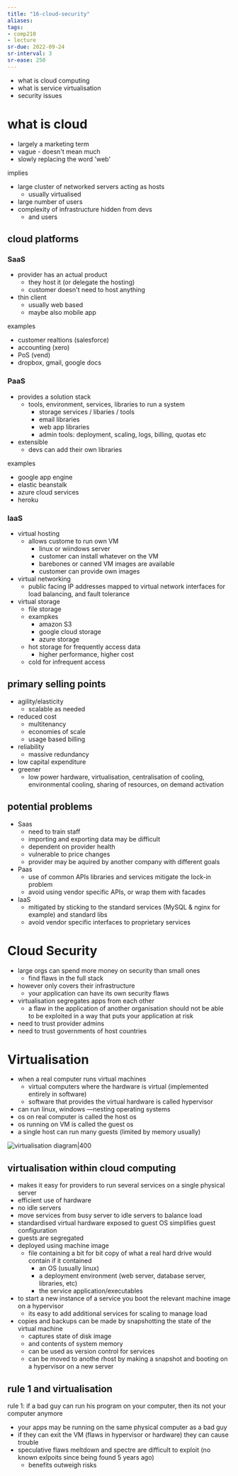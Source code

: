 ```yaml
---
title: "16-cloud-security"
aliases: 
tags: 
- comp210
- lecture
sr-due: 2022-09-24
sr-interval: 3
sr-ease: 250
---
```


- what is cloud computing
- what is service virtualisation
- security issues

# what is cloud
- largely a marketing term
- vague - doesn't mean much
- slowly replacing the word 'web'

implies
- large cluster of networked servers acting as hosts
	- usually virtualised
- large number of users
- complexity of infrastructure hidden from devs
	- and users

## cloud platforms
### SaaS
- provider has an actual product
	- they host it (or delegate the hosting)
	- customer doesn't need to host anything
- thin client
	- usually web based
	- maybe also mobile app

examples
- customer realtions (salesforce)
- accounting (xero)
- PoS (vend)
- dropbox, gmail, google docs

### PaaS
- provides a solution stack
	- tools, environment, services, libraries to run a system
		- storage services / libaries / tools
		- email libraries
		- web app libraries
		- admin tools: deployment, scaling, logs, billing, quotas etc
- extensible
	- devs can add their own libraries

examples
- google app engine
- elastic beanstalk
- azure cloud services
- heroku

### IaaS
- virtual hosting
	- allows custome to run own VM
		- linux or wiindows server
		- customer can install whatever on the VM
		- barebones or canned VM images are available
		- customer can provide own images
- virtual networking
	- public facing IP addresses mapped to virtual network interfaces for load balancing, and fault tolerance
- virtual storage
	- file storage
	- exampkes
		- amazon S3
		- google cloud storage
		- azure storage
	- hot storage for frequently access data
		- higher performance, higher cost
	- cold for infrequent access

## primary selling points
- agility/elasticity
	- scalable as needed
- reduced cost
	- multitenancy
	- economies of scale
	- usage based billing
- reliability
	- massive redundancy
- low capital expenditure
- greener
	- low power hardware, virtualisation, centralisation of cooling, environmental cooling, sharing of resources, on demand activation

## potential problems
- Saas
	- need to train staff
	- importing and exporting data may be difficult
	- dependent on provider health
	- vulnerable to price changes
	- provider may be aquired by another company with different goals
- Paas
	- use of common APIs libraries and services mitigate the lock-in problem
	- avoid using vendor specific APIs, or wrap them with facades
- IaaS
	- mitigated by sticking to the standard services (MySQL & nginx for example) and standard libs
	- avoid vendor specific interfaces to proprietary services

# Cloud Security
- large orgs can spend more money on security than small ones
	- find flaws in the full stack
- however only covers their infrastructure
	- your application can have its own security flaws
- virtualisation segregates apps from each other
	- a flaw in the application of another organisation should not be able to be exploited in a way that puts your application at risk
- need to trust provider admins
- need to trust governments of host countries

# Virtualisation
- when a real computer runs virtual machines
	- virtual computers where the hardware is virtual (implemented entirely in software)
	- software that provides the virtual hardware is called hypervisor
- can run linux, windows —nesting operating systems
- os on real computer is called the host os
- os running on VM is called the guest os
- a single host can run many guests (limited by memory usually)

![virtualisation diagram|400](https://i.imgur.com/y9vgful.png)

## virtualisation within cloud computing
- makes it easy for providers to run several services on a single physical server
- efficient use of hardware
- no idle servers
- move services from busy server to idle servers to balance load
- standardised virtual hardware exposed to guest OS simplifies guest configuration
- guests are segregated
- deployed using machine image
	- file containing a bit for bit copy of what a real hard drive would contain if it contained
		- an OS (usually linux)
		- a deployment environment (web server, database server, libraries, etc)
		- the service application/executables
- to start a new instance of a service you boot the relevant machine image on a hypervisor
	- its easy to add additional services for scaling to manage load
- copies and backups can be made by snapshotting the state of the virtual machine
	- captures state of disk image
	- and contents of system memory
	- can be used as version control for services
	- can be moved to anothe rhost by making a snapshot and booting on a hypervisor on a new server

## rule 1 and virtualisation
rule 1: if a bad guy can run his program on your computer, then its not your computer anymore

- your apps may be running on the same physical computer as a bad guy
- if they can exit the VM (flaws in hypervisor or hardware) they can cause trouble
- speculative flaws meltdown and spectre are difficult to exploit (no known exlpoits since being found 5 years ago)
	- benefits outweigh risks